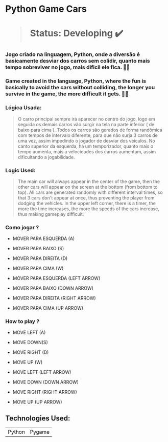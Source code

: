 <h1> Python Game Cars <h1>

>Status: Developing ✔️

### Jogo criado na linguagem, Python, onde a diversão é basicamente desviar dos carros sem colidir, quanto mais tempo sobreviver no jogo, mais dificil ele fica. 🏁🏁

### Game created in the language, Python, where the fun is basically to avoid the cars without colliding, the longer you survive in the game, the more difficult it gets. 🏁🏁

### Lógica Usada: 
> O carro principal sempre irá aparecer no centro do jogo, logo em seguida os demais carros vão  surgir na tela na parte inferior ( de baixo para cima ). 
> Todos os carros são gerados de forma randômica com tempos de intervalo diferente, para que não surja 3 carros de uma vez, assim impedindo o jogador de desviar dos veículos.
> No canto superior da esquerda, há um temporizador, quanto mais o tempo aumenta, mais a velocidades dos carros aumentam, assim dificultando a jogabilidade.

### Logic Used:
> The main car will always appear in the center of the game, then the other cars will appear on the screen at the bottom (from bottom to top).
> All cars are generated randomly with different interval times, so that 3 cars don't appear at once, thus preventing the player from dodging the vehicles.
> In the upper left corner, there is a timer, the more the time increases, the more the speeds of the cars increase, thus making gameplay difficult.

### Como jogar ?
+ MOVER PARA ESQUERDA (A)
+ MOVER PARA BAIXO (S)
+ MOVER PARA DIREITA (D)
+ MOVER PARA CIMA (W)

+ MOVER PARA ESQUERDA (LEFT ARROW)
+ MOVER PARA BAIXO (DOWN ARROW)
+ MOVER PARA DIREITA (RIGHT ARROW)
+ MOVER PARA CIMA (UP ARROW)


### How to play ?
+ MOVE LEFT (A)
+ MOVE DOWN(S)
+ MOVE RIGHT (D)
+ MOVE UP (W)

+ MOVE LEFT (LEFT ARROW)
+ MOVE DOWN (DOWN ARROW)
+ MOVE RIGHT (RIGHT ARROW)
+ MOVE UP (UP ARROW)

## Technologies Used: 

<table>
  <tr>
    <td>Python</td>
    <td>Pygame</td>
  </tr>



